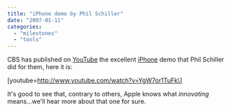 ```yaml
---
title: "iPhone demo by Phil Schiller"
date: "2007-01-11"
categories: 
  - "milestones"
  - "tools"
---
```


CBS has published on [YouTube](http://www.youtube.com/watch?v=YgW7or1TuFk) the excellent [iPhone](http://www.apple.com/iphone/) demo that Phil Schiller did for them, here it is:

\[youtube=http://www.youtube.com/watch?v=YgW7or1TuFk\]

It's good to see that, contrary to others, Apple knows what _innovating_ means...we'll hear more about that one for sure.
